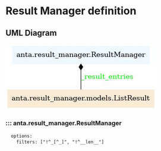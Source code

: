 <!--
  ~ Copyright (c) 2023 Arista Networks, Inc.
  ~ Use of this source code is governed by the Apache License 2.0
  ~ that can be found in the LICENSE file.
  -->

# Result Manager definition

## UML Diagram

![](../imgs/uml/anta.result_manager.ResultManager.jpeg)

### ::: anta.result_manager.ResultManager
      options:
        filters: ["!^_[^_]", "!^__len__"]
